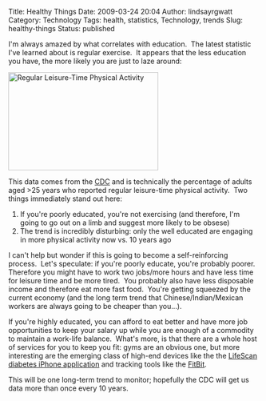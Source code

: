 Title: Healthy Things
Date: 2009-03-24 20:04
Author: lindsayrgwatt
Category: Technology
Tags: health, statistics, Technology, trends
Slug: healthy-things
Status: published

I'm always amazed by what correlates with education.  The latest statistic I've learned about is regular exercise.  It appears that the less education you have, the more likely you are just to laze around:

<img src="{static}/images/2009/03/m810qsf-300x196.gif" title="Regular Leisure-Time Physical Activity" class="aligncenter size-medium " width="300" height="196" alt="Regular Leisure-Time Physical Activity" />

This data comes from the [CDC](http://www.cdc.gov/mmwr/preview/mmwrhtml/mm5810a7.htm?s_cid=mm5810a7_x) and is technically the percentage of adults aged \>25 years who reported regular leisure-time physical activity.  Two things immediately stand out here:

1.  If you're poorly educated, you're not exercising (and therefore, I'm going to go out on a limb and suggest more likely to be obsese)
2.  The trend is incredibly disturbing: only the well educated are engaging in more physical activity now vs. 10 years ago

I can't help but wonder if this is going to become a self-reinforcing process.  Let's speculate: if you're poorly educate, you're probably poorer.  Therefore you might have to work two jobs/more hours and have less time for leisure time and be more tired.  You probably also have less disposable income and therefore eat more fast food.  You're getting squeezed by the current economy (and the long term trend that Chinese/Indian/Mexican workers are always going to be cheaper than you...).

If you're highly educated, you can afford to eat better and have more job opportunities to keep your salary up while you are enough of a commodity to maintain a work-life balance.  What's more, is that there are a whole host of services for you to keep you fit: gyms are an obvious one, but more interesting are the emerging class of high-end devices like the the [LifeScan diabetes iPhone application](http://www.diabetesmine.com/2009/03/lifescans-new-diabetes-iphone-app.html) and tracking tools like the [FitBit](http://www.fitbit.com/).

This will be one long-term trend to monitor; hopefully the CDC will get us data more than once every 10 years.
